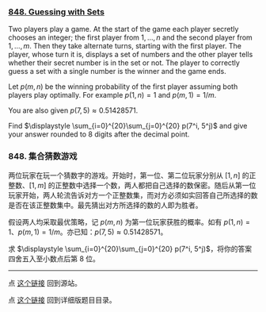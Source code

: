### [848. Guessing with Sets](https://projecteuler.net/problem=848)

Two players play a game. At the start of the game each player secretly chooses an integer; the first player from $1,...,n$ and the second player from $1,...,m$. Then they take alternate turns, starting with the first player. The player, whose turn it is, displays a set of numbers and the other player tells whether their secret number is in the set or not. The player to correctly guess a set with a single number is the winner and the game ends.

Let $p(m,n)$ be the winning probability of the first player assuming both players play optimally. For example $p(1, n) = 1$ and $p(m, 1) = 1/m$.

You are also given $p(7,5) \approx 0.51428571$.

Find $\displaystyle \sum_{i=0}^{20}\sum_{j=0}^{20} p(7^i, 5^j)$ and give your answer rounded to 8 digits after the decimal point.

### 848. 集合猜数游戏

两位玩家在玩一个猜数字的游戏。开始时，第一位、第二位玩家分别从 $[1, n]$ 的正整数、$[1, m]$ 的正整数中选择一个数，两人都把自己选择的数保密。随后从第一位玩家开始，两人轮流告诉对方一个正整数集，而对方必须如实回答自己所选择的数是否在该正整数集中。最先猜出对方所选择的数的人即为胜者。

假设两人均采取最优策略，记 $p(m, n)$ 为第一位玩家获胜的概率。如有 $p(1, n) = 1$、$p(m, 1) = 1/m$。亦已知：$p(7,5) \approx 0.51428571$。

求 $\displaystyle \sum_{i=0}^{20}\sum_{j=0}^{20} p(7^i, 5^j)$，将你的答案四舍五入至小数点后第 8 位。

---

点 [这个链接](https://fsy-juruo.github.io/pe-chinese-translation/) 回到源站。

点 [这个链接](https://fsy-juruo.github.io/pe-chinese-translation/detailed_content_archives.html) 回到详细版题目目录。

